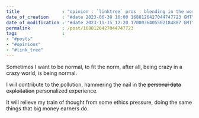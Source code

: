 ```yaml
---
title                : "opinion : `linktree` pros : blending in the world craziness"
date_of_creation     : "#date 2023-06-30 16:00 1688126427044747723 GMT"
date_of_modification : "#date 2023-11-15 12:20 1700036405502184887 GMT"
permalink            : /post/1688126427044747723
tags                 :
- "#posts"             
- "#opinions"
- "#link_tree"
---
```


Sometimes I want to be normal, to fit the norm, after all, being crazy in a crazy world, is being normal.

I will contribute to the pollution, hammering the nail in the ~~personal data exploitation~~ personalized experience.

It will relieve my train of thought from some ethics pressure, doing the same things that big money earners do. 



